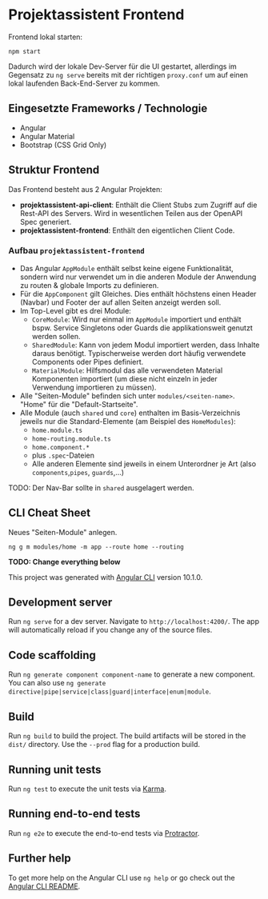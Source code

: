 # Projektassistent Frontend

Frontend lokal starten:
```
npm start
```
Dadurch wird der lokale Dev-Server für die UI gestartet, allerdings im Gegensatz zu `ng serve` bereits mit der richtigen `proxy.conf` um auf einen lokal laufenden Back-End-Server zu kommen.

## Eingesetzte Frameworks / Technologie

- Angular
- Angular Material
- Bootstrap (CSS Grid Only)

## Struktur Frontend

Das Frontend besteht aus 2 Angular Projekten:

- **projektassistent-api-client**: Enthält die Client Stubs zum Zugriff auf die Rest-API des Servers. Wird in wesentlichen Teilen aus der OpenAPI Spec generiert. 
- **projektassistent-frontend**: Enthält den eigentlichen Client Code.

### Aufbau `projektassistent-frontend`

- Das Angular `AppModule` enthält selbst keine eigene Funktionalität, sondern wird nur verwendet um in die anderen Module der Anwendung zu routen & globale Imports zu definieren.
- Für die `AppComponent` gilt Gleiches. Dies enthält höchstens einen Header (Navbar) und Footer der auf allen Seiten anzeigt werden soll. 
- Im Top-Level gibt es drei Module: 
  - `CoreModule`: Wird nur einmal im `AppModule` importiert und enthält bspw. Service Singletons oder Guards die applikationsweit genutzt werden sollen.  
  - `SharedModule`: Kann von jedem Modul importiert werden, dass Inhalte daraus benötigt. Typischerweise werden dort häufig verwendete Components oder Pipes definiert. 
  - `MaterialModule`: Hilfsmodul das alle verwendeten Material Komponenten  importiert (um diese nicht einzeln in jeder Verwendung importieren zu müssen).
- Alle "Seiten-Module" befinden sich unter `modules/<seiten-name>`. "Home" für die "Default-Startseite". 
- Alle Module (auch `shared` und `core`) enthalten im Basis-Verzeichnis jeweils nur die Standard-Elemente (am Beispiel des `HomeModules`):
  - `home.module.ts`
  - `home-routing.module.ts`
  - `home.component.*`
  - plus `.spec`-Dateien
  - Alle anderen Elemente sind jeweils in einem Unterordner je Art (also `components`,`pipes`, `guards`,...)

TODO: Der Nav-Bar sollte in `shared` ausgelagert werden.

## CLI Cheat Sheet

Neues "Seiten-Module" anlegen.
```
ng g m modules/home -m app --route home --routing
```

**TODO: Change everything below**

This project was generated with [Angular CLI](https://github.com/angular/angular-cli) version 10.1.0.

## Development server

Run `ng serve` for a dev server. Navigate to `http://localhost:4200/`. The app will automatically reload if you change any of the source files.

## Code scaffolding

Run `ng generate component component-name` to generate a new component. You can also use `ng generate directive|pipe|service|class|guard|interface|enum|module`.

## Build

Run `ng build` to build the project. The build artifacts will be stored in the `dist/` directory. Use the `--prod` flag for a production build.

## Running unit tests

Run `ng test` to execute the unit tests via [Karma](https://karma-runner.github.io).

## Running end-to-end tests

Run `ng e2e` to execute the end-to-end tests via [Protractor](http://www.protractortest.org/).

## Further help

To get more help on the Angular CLI use `ng help` or go check out the [Angular CLI README](https://github.com/angular/angular-cli/blob/master/README.md).
